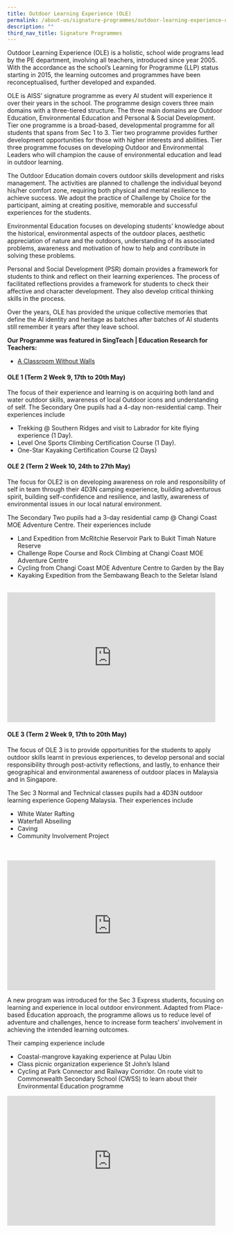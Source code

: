 ```yaml
---
title: Outdoor Learning Experience (OLE)
permalink: /about-us/signature-programmes/outdoor-learning-experience-ole/
description: ""
third_nav_title: Signature Programmes
---
```

Outdoor Learning Experience (OLE) is a holistic, school wide programs lead by the PE department, involving all teachers, introduced since year 2005. With the accordance as the school’s Learning for Programme (LLP) status starting in 2015, the learning outcomes and programmes have been reconceptualised, further developed and expanded.

OLE is AISS’ signature programme as every AI student will experience it over their years in the school. The programme design covers three main domains with a three-tiered structure. The three main domains are Outdoor Education, Environmental Education and Personal & Social Development. Tier one programme is a broad-based, developmental programme for all students that spans from Sec 1 to 3. Tier two programme provides further development opportunities for those with higher interests and abilities. Tier three programme focuses on developing Outdoor and Environmental Leaders who will champion the cause of environmental education and lead in outdoor learning.

The Outdoor Education domain covers outdoor skills development and risks management. The activities are planned to challenge the individual beyond his/her comfort zone, requiring both physical and mental resilience to achieve success. We adopt the practice of Challenge by Choice for the participant, aiming at creating positive, memorable and successful experiences for the students.

Environmental Education focuses on developing students’ knowledge about the historical, environmental aspects of the outdoor places, aesthetic appreciation of nature and the outdoors, understanding of its associated problems, awareness and motivation of how to help and contribute in solving these problems.

Personal and Social Development (PSR) domain provides a framework for students to think and reflect on their learning experiences. The process of facilitated reflections provides a framework for students to check their affective and character development. They also develop critical thinking skills in the process.

Over the years, OLE has provided the unique collective memories that define the AI identity and heritage as batches after batches of AI students still remember it years after they leave school.

**Our Programme was featured in SingTeach | Education Research for Teachers:**

*   [A Classroom Without Walls](https://singteach.nie.edu.sg/2017/12/08/issue63-classroom01/)


<h4>OLE 1 (Term 2 Week 9, 17th to 20th May)</h4>
<p>The focus of their experience and learning is on acquiring both land and water outdoor skills, awareness of local Outdoor icons and understanding of self. The Secondary One pupils had a 4-day non-residential camp. Their experiences include</p>
<ul>
<li>Trekking @ Southern Ridges and visit to Labrador for kite flying experience (1 Day).</li>
<li>Level One Sports Climbing Certification Course (1 Day).</li>
<li>One-Star Kayaking Certification Course (2 Days)</li>
</ul>
<h4>OLE 2 (Term 2 Week 10, 24th to 27th May)</h4>
The focus for OLE2 is on developing awareness on role and responsibility of self in team through their 4D3N camping experience, building adventurous spirit, building self-confidence and resilience, and lastly, awareness of environmental issues in our local natural environment.

The Secondary Two pupils had a 3-day residential camp @ Changi Coast MOE Adventure Centre. Their experiences include

*   Land Expedition from McRitchie Reservoir Park to Bukit Timah Nature Reserve
*   Challenge Rope Course and Rock Climbing at Changi Coast MOE Adventure Centre
*   Cycling from Changi Coast MOE Adventure Centre to Garden by the Bay
*   Kayaking Expedition from the Sembawang Beach to the Seletar Island
<br><br>
<iframe src="https://docs.google.com/presentation/d/e/2PACX-1vT4cpgAhc6uqVWC9unATqs7W-t5rdeRZm8MmBn6PQp-E6zaCYykHPVJuJIzZHHqp10t5kHjJ68IHt54/embed?start=false&loop=false&delayms=5000" frameborder="0" width="480" height="299" allowfullscreen="true"></iframe>
<h4>OLE 3 (Term 2 Week 9, 17th to 20th May)</h4>
The focus of OLE 3 is to provide opportunities for the students to apply outdoor skills learnt in previous experiences, to develop personal and social responsibility through post-activity reflections, and lastly, to enhance their geographical and environmental awareness of outdoor places in Malaysia and in Singapore.

The Sec 3 Normal and Technical classes pupils had a 4D3N outdoor learning experience Gopeng Malaysia. Their experiences include

*   White Water Rafting
*   Waterfall Abseiling
*   Caving
*   Community Involvement Project
<br>
<br>
<iframe src="https://docs.google.com/presentation/d/e/2PACX-1vRrEcpLAjILkTYPNaPNqECcrft8-9-KogqKhQMqis58zdC8qegwG9j1ycL-tjEeIQNbSj5tzr1PVsxT/embed?start=false&loop=false&delayms=5000" frameborder="0" width="480" height="299" allowfullscreen="true"></iframe>
<p>A new program was introduced for the Sec 3 Express students, focusing on learning and experience in local outdoor environment. Adapted from Place-based Education approach, the programme allows us to reduce level of adventure and challenges, hence to increase form teachers&rsquo; involvement in achieving the intended learning outcomes.</p>
<p>Their camping experience include</p>
<ul>
<li>Coastal-mangrove kayaking experience at Pulau Ubin</li>
<li>Class picnic organization experience St John&rsquo;s Island</li>
<li>Cycling at Park Connector and Railway Corridor. On route visit to Commonwealth Secondary School (CWSS) to learn about their Environmental Education programme</li>
</ul>
<iframe src="https://docs.google.com/presentation/d/e/2PACX-1vSqvodfofeu7jYU102B87AtKd-kQJvQVHMNO51QXFJjiXDUHsqd6XnY9NRsmS2celvs70WvYLpsfWx5/embed?start=false&loop=false&delayms=5000" frameborder="0" width="480" height="299" allowfullscreen="true"></iframe>